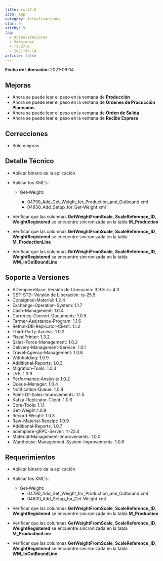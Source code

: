 ```yaml
---
title: rs-27.6
icon: app
category: Actualizaciones
star: 9
sticky: 9
tag:
  - Actualizaciones
  - Versiones
  - rs-27.6
  - 2021-09-14
article: false
---
```


**Fecha de Liberación:** 2021-09-14

## Mejoras

- Ahora se puede leer el peso en la ventana de **Producción**
- Ahora se puede leer el peso en la ventana de **Órdenes de Procucción Planeadas**
- Ahora se puede leer el peso en la ventana de **Orden de Salida**
- Ahora se puede leer el peso en la ventana de **Recibo Express**

## Correcciones

- Solo mejoras

## Detalle Técnico

- Aplicar binario de la aplicación
- Aplicar los XML's:

  - Get-Weight:

    - 04790_Add_Get_Weight_for_Production_and_Outbound.xml
    - 04800_Add_Setup_for_Get-Weight.xml

- Verificar que las columnas **GetWeightFromScale**, **ScaleReference_ID**, **WeightRegistered** se encuentre sincronizada en la tabla **M_Production**
- Verificar que las columnas **GetWeightFromScale**, **ScaleReference_ID**, **WeightRegistered** se encuentre sincronizada en la tabla **M_ProductionLine**
- Verificar que las columnas **GetWeightFromScale**, **ScaleReference_ID**, **WeightRegistered** se encuentre sincronizada en la tabla **WM_InOutBoundLine**

## Soporte a Versiones

- ADempiereBase: Versión de Liberación: 3.9.3-rs-4.3
- CST-STD: Versión de Liberación: rs-25.5
- Consigned-Material: 1.2.4
- Exchange-Operation-System: 1.1.7
- Cash-Management: 1.0.4
- Currency-Convert-Documents: 1.0.5
- Farmer-Assistance-Program: 1.1.6
- RethinkDB-Replicator-Client: 1.1.2
- Third-Party-Access: 1.0.2
- FiscalPrinter: 1.3.2
- Sales-Force-Management: 1.0.2
- Delivery-Management-Service: 1.0.1
- Travel-Agency-Management: 1.0.8
- Withholding: 1.0.9
- Additional-Reports: 1.0.3
- Migration-Tools: 1.0.3
- LVE: 1.3.9
- Performance-Analysis: 1.0.2
- Queue-Manager: 1.0.4
- Notification-Queue: 1.0.4
- Point-Of-Sales-Improvements: 1.1.5
- Kafka-Replicator-Client: 1.0.6
- Core-Tools: 1.1.1
- Get-Weight:1.0.9
- Record-Weight: 1.0.3
- Raw-Material-Receipt: 1.0.9
- Additional-Reports: 1.0.7
- adempiere-gRPC-Server: rt-23.4
- Material-Management-Improvements: 1.0.0
- Warehouse-Management-System-Improvements: 1.0.6

## Requerimientos

- Aplicar binario de la aplicación
- Aplicar los XML's:

  - Get-Weight:
    - 04790_Add_Get_Weight_for_Production_and_Outbound.xml
    - 04800_Add_Setup_for_Get-Weight.xml

- Verificar que las columnas **GetWeightFromScale**, **ScaleReference_ID**, **WeightRegistered** se encuentre sincronizada en la tabla **M_Production**
- Verificar que las columnas **GetWeightFromScale**, **ScaleReference_ID**, **WeightRegistered** se encuentre sincronizada en la tabla **M_ProductionLine**
- Verificar que las columnas **GetWeightFromScale**, **ScaleReference_ID**, **WeightRegistered** se encuentre sincronizada en la tabla **WM_InOutBoundLine**
